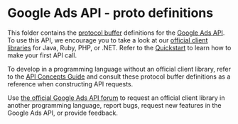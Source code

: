# Google Ads API - proto definitions

This folder contains the [protocol
buffer](https://developers.google.com/protocol-buffers/) definitions for the
[Google Ads API](https://developers.google.com/google-ads/api/). To use this
API, we encourage you to take a look at our [official client
libraries](https://developers.google.com/google-ads/api/docs/client-libs) for
Java, Ruby, PHP, or .NET. Refer to the
[Quickstart](https://developers.google.com/google-ads/api/docs/first-call/overview)
to learn how to make your first API call.

To develop in a programming language without an official client library, refer
to the [API Concepts
Guide](https://developers.google.com/google-ads/api/docs/concepts/overview) and
consult these protocol buffer definitions as a reference when constructing API
requests.

Use [the official Google Ads API
forum](https://groups.google.com/d/forum/adwords-api) to request an official
client library in another programming language, report bugs, request new
features in the Google Ads API, or provide feedback.
